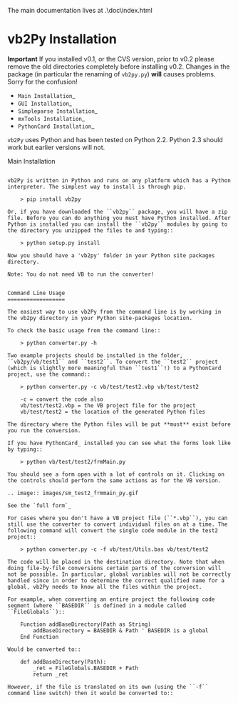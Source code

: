 The main documentation lives at .\doc\index.html


vb2Py Installation
==================

**Important** If you installed v0.1, or the CVS version, prior to v0.2 please remove the old directories completely before installing v0.2. Changes in the package (in particular the renaming of ``vb2py.py``) **will** causes problems. Sorry for the confusion!

* `Main Installation`_
* `GUI Installation`_
* `Simpleparse Installation`_
* `mxTools Installation`_
* `PythonCard Installation`_

``vb2Py`` uses Python and has been tested on Python 2.2. Python 2.3 should work but earlier versions will not.
 

Main Installation
~~~~~~~~~~~~~~~~~

vb2Py is written in Python and runs on any platform which has a Python interpreter. The simplest way to install is through pip.

    > pip install vb2py

Or, if you have downloaded the ``vb2py`` package, you will have a zip file. Before you can do anything you must have Python installed. After Python is installed you can install the ``vb2py`` modules by going to the directory you unzipped the files to and typing::

	> python setup.py install

Now you should have a 'vb2py' folder in your Python site packages directory.

Note: You do not need VB to run the converter!


Command Line Usage
==================

The easiest way to use vb2Py from the command line is by working in the vb2py directory in your Python site-packages location.

To check the basic usage from the command line::

	> python converter.py -h

Two example projects should be installed in the folder, ``vb2py/vb/test1`` and ``test2``. To convert the ``test2`` project (which is slightly more meaningful than ``test1``!) to a PythonCard project, use the command::

	> python converter.py -c vb/test/test2.vbp vb/test/test2
	
	-c = convert the code also	
	vb/test/test2.vbp = the VB project file for the project	
	vb/test/test2 = the location of the generated Python files

The directory where the Python files will be put **must** exist before you run the conversion.

If you have PythonCard_ installed you can see what the forms look like by typing::

	> python vb/test/test2/frmMain.py

You should see a form open with a lot of controls on it. Clicking on the controls should perform the same actions as for the VB version.

.. image:: images/sm_test2_frmmain_py.gif

See the `full form`_

For cases where you don't have a VB project file (``*.vbp``), you can still use the converter to convert individual files on at a time. The following command will convert the single code module in the test2 project::

	> python converter.py -c -f vb/test/Utils.bas vb/test/test2

The code will be placed in the destination directory. Note that when doing file-by-file conversions certain parts of the conversion will not be possible. In particular, global variables will not be correctly handled since in order to determine the correct qualified name for a global, vb2Py needs to know all the files within the project.

For example, when converting an entire project the following code segment (where ``BASEDIR`` is defined in a module called ``FileGlobals``)::

	Function addBaseDirectory(Path as String)
		addBaseDirectory = BASEDIR & Path ' BASEDIR is a global
	End Function

Would be converted to::

	def addBaseDirectory(Path):
		_ret = FileGlobals.BASEDIR + Path
		return _ret

However, if the file is translated on its own (using the ``-f`` command line switch) then it would be converted to::



